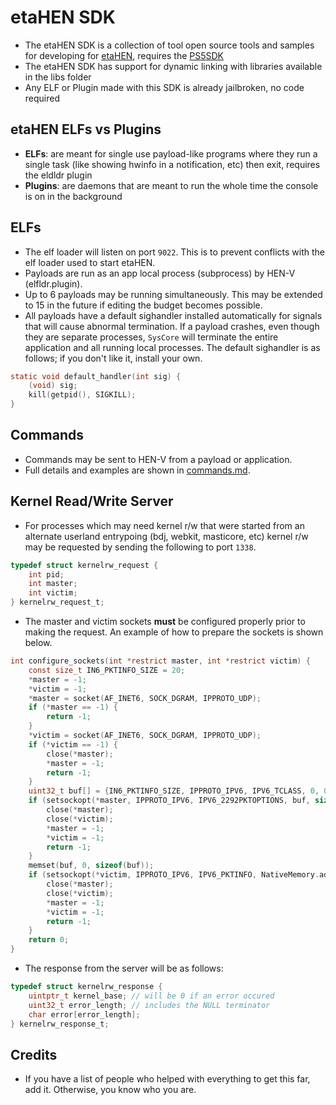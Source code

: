 etaHEN SDK
=====
- The etaHEN SDK is a collection of tool open source tools and samples for developing for [etaHEN](https://github.com/LightningMods/etaHEN), requires the [PS5SDK](https://github.com/PS5Dev/PS5SDK)
- The etaHEN SDK has support for dynamic linking with libraries available in the libs folder
- Any ELF or Plugin made with this SDK is already jailbroken, no code required


etaHEN ELFs vs Plugins
-------------
- **ELFs**: are meant for single use payload-like programs where they run a single task (like showing hwinfo in a notification, etc) then exit, requires the eldldr plugin
- **Plugins**: are daemons that are meant to run the whole time the console is on in the background

ELFs
--------

* The elf loader will listen on port `9022`. This is to prevent conflicts
  with the elf loader used to start etaHEN.
* Payloads are run as an app local process (subprocess) by HEN-V (elfldr.plugin).
* Up to 6 payloads may be running simultaneously.
  This may be extended to 15 in the future if editing the budget becomes possible.
* All payloads have a default sighandler installed automatically for signals that will
  cause abnormal termination. If a payload crashes, even though they are separate
  processes, `SysCore` will terminate the entire application and all running local processes.
  The default sighandler is as follows; if you don't like it, install your own.

```c
static void default_handler(int sig) {
    (void) sig;
    kill(getpid(), SIGKILL);
}
```


Commands
--------

* Commands may be sent to HEN-V from a payload or application.
* Full details and examples are shown in [commands.md](commands.md).

Kernel Read/Write Server
------------------------

* For processes which may need kernel r/w that were started from an alternate
  userland entrypoing (bdj, webkit, masticore, etc) kernel r/w may be requested
  by sending the following to port `1338`.
```c
typedef struct kernelrw_request {
    int pid;
    int master;
    int victim;
} kernelrw_request_t;
```
* The master and victim sockets **must** be configured properly prior to making the request.
  An example of how to prepare the sockets is shown below.
```c
int configure_sockets(int *restrict master, int *restrict victim) {
    const size_t IN6_PKTINFO_SIZE = 20;
    *master = -1;
    *victim = -1;
    *master = socket(AF_INET6, SOCK_DGRAM, IPPROTO_UDP);
    if (*master == -1) {
        return -1;
    }
    *victim = socket(AF_INET6, SOCK_DGRAM, IPPROTO_UDP);
    if (*victim == -1) {
        close(*master);
        *master = -1;
        return -1;
    }
    uint32_t buf[] = {IN6_PKTINFO_SIZE, IPPROTO_IPV6, IPV6_TCLASS, 0, 0, 0};
    if (setsockopt(*master, IPPROTO_IPV6, IPV6_2292PKTOPTIONS, buf, sizeof(buf))) {
        close(*master);
        close(*victim);
        *master = -1;
        *victim = -1;
        return -1;
    }
    memset(buf, 0, sizeof(buf));
    if (setsockopt(*victim, IPPROTO_IPV6, IPV6_PKTINFO, NativeMemory.addressOf(buf), IN6_PKTINFO_SIZE)) {
        close(*master);
        close(*victim);
        *master = -1;
        *victim = -1;
        return -1;
    }
    return 0;
}
```
* The response from the server will be as follows:
```c
typedef struct kernelrw_response {
    uintptr_t kernel_base; // will be 0 if an error occured
    uint32_t error_length; // includes the NULL terminator
    char error[error_length];
} kernelrw_response_t;
```

Credits
-------

* If you have a list of people who helped with everything to get this far, add it. Otherwise, you know who you are.
